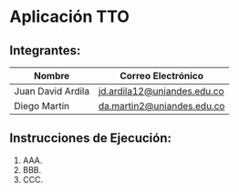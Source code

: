 # Aplicación TTO

## Integrantes:

| Nombre   | Correo Electrónico   |
|-------------|-------------|
| Juan David Ardila  | jd.ardila12@uniandes.edu.co  |
| Diego Martin  | da.martin2@uniandes.edu.co |

## Instrucciones de Ejecución:

1. AAA.
2. BBB.
3. CCC.
